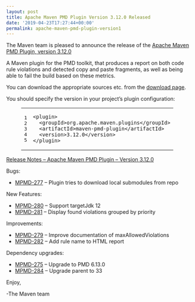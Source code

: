 ```yaml
---
layout: post
title: Apache Maven PMD Plugin Version 3.12.0 Released
date: '2019-04-23T17:27:44+00:00'
permalink: apache-maven-pmd-plugin-version1
---
```

<div class="entry-content"><p>The Maven team is pleased to announce the release of the
<a href="http://maven.apache.org/plugins/maven-pmd-plugin/">Apache Maven PMD Plugin, version 3.12.0</a></p>

<p>A Maven plugin for the PMD toolkit, that produces a report on both code rule
violations and detected copy and paste fragments, as well as being able to fail
the build based on these metrics.</p>

<p>You can download the appropriate sources etc. from the
<a href="https://maven.apache.org/plugins/maven-pmd-plugin/download.cgi">download page</a>.</p>

<p>You should specify the version in your project&rsquo;s plugin configuration:</p>

<figure class='code'><figcaption><span></span></figcaption><div class="highlight"><table><tr><td class="gutter"><pre class="line-numbers"><span class='line-number'>1</span>
<span class='line-number'>2</span>
<span class='line-number'>3</span>
<span class='line-number'>4</span>
<span class='line-number'>5</span>
</pre></td><td class='code'><pre><code class='xml'><span class='line'><span class="nt">&lt;plugin&gt;</span>
</span><span class='line'>  <span class="nt">&lt;groupId&gt;</span>org.apache.maven.plugins<span class="nt">&lt;/groupId&gt;</span>
</span><span class='line'>  <span class="nt">&lt;artifactId&gt;</span>maven-pmd-plugin<span class="nt">&lt;/artifactId&gt;</span>
</span><span class='line'>  <span class="nt">&lt;version&gt;</span>3.12.0<span class="nt">&lt;/version&gt;</span>
</span><span class='line'><span class="nt">&lt;/plugin&gt;</span>
</span></code></pre></td></tr></table></div></figure>




<!-- more -->


<p><a href="https://issues.apache.org/jira/secure/ReleaseNote.jspa?projectId=12317621&amp;version=12344380">Release Notes &ndash; Apache Maven PMD Plugin &ndash; Version 3.12.0</a></p>

<p>Bugs:</p>

<ul>
<li><a href="https://issues.apache.org/jira/browse/MPMD-277">MPMD-277</a> &ndash; Plugin tries to download local submodules from repo</li>
</ul>


<p>New Features:</p>

<ul>
<li><a href="https://issues.apache.org/jira/browse/MPMD-280">MPMD-280</a> &ndash; Support targetJdk 12</li>
<li><a href="https://issues.apache.org/jira/browse/MPMD-281">MPMD-281</a> &ndash; Display found violations grouped by priority</li>
</ul>


<p>Improvements:</p>

<ul>
<li><a href="https://issues.apache.org/jira/browse/MPMD-279">MPMD-279</a> &ndash; Improve documentation of maxAllowedViolations</li>
<li><a href="https://issues.apache.org/jira/browse/MPMD-282">MPMD-282</a> &ndash; Add rule name to HTML report</li>
</ul>


<p>Dependency upgrades:</p>

<ul>
<li><a href="https://issues.apache.org/jira/browse/MPMD-275">MPMD-275</a> &ndash; Upgrade to PMD 6.13.0</li>
<li><a href="https://issues.apache.org/jira/browse/MPMD-284">MPMD-284</a> &ndash; Upgrade parent to 33</li>
</ul>


<p>Enjoy,</p>

<p>-The Maven team</p>
</div>
